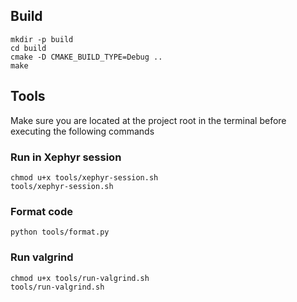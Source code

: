 ## Build

```shell
mkdir -p build
cd build
cmake -D CMAKE_BUILD_TYPE=Debug ..
make
```

## Tools
Make sure you are located at the project root in the terminal before executing the following commands
### Run in Xephyr session

```shell
chmod u+x tools/xephyr-session.sh
tools/xephyr-session.sh
```

### Format code


```shell
python tools/format.py
```

### Run valgrind
```shell
chmod u+x tools/run-valgrind.sh
tools/run-valgrind.sh
```
